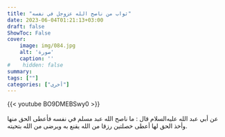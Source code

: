 ```yaml
---
title: "ثواب من ناصح الله عزوجل في نفسه"
date: 2023-06-04T01:21:13+03:00
draft: false
ShowToc: False
cover:
    image: img/084.jpg
    alt: 'صورة'
    caption: ''
#    hidden: false
summary: 
tags: [""]
categories: ["أخرى"]
---
```

{{< youtube BO9DMEBSwy0 >}}  
 <br>
عن أبي عبد الله عليه‌السلام قال : ما ناصح الله عبد مسلم
في نفسه فأعطى الحق منها وأخذ الحق لها أعطى خصلتين رزقا من الله يقنع
به ويرضى من الله بتحيته.


